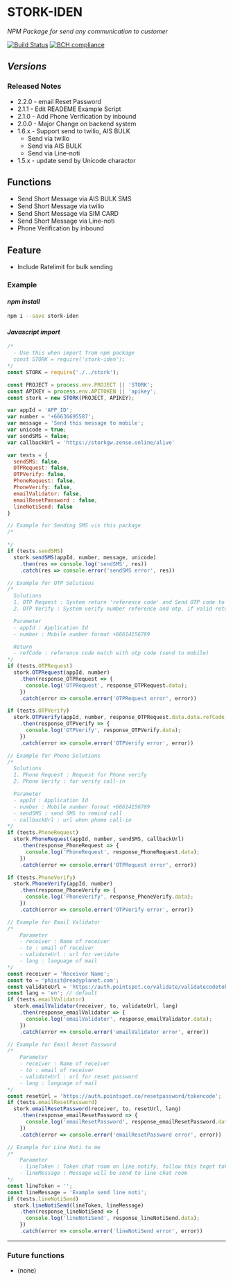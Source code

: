 # STORK-IDEN #

_NPM Package for send any communication to customer_

[![Build Status](https://travis-ci.org/XeNoNZaa/node-datetime-thai.svg?branch=master)](https://travis-ci.org/XeNoNZaa/node-datetime-thai)
[![BCH compliance](https://bettercodehub.com/edge/badge/XeNoNZaa/stork-iden?branch=master)](https://bettercodehub.com/)

## _Versions_ ##

### Released Notes ###

- 2.2.0 - email Reset Password
- 2.1.1 - Edit READEME Example Script
- 2.1.0 - Add Phone Verification by inbound
- 2.0.0 - Major Change on backend system
- 1.6.x - Support send to twilio, AIS BULK
  - Send via twilio
  - Send via AIS BULK
  - Send via Line-noti
- 1.5.x - update send by Unicode charactor

## Functions ##

- Send Short Message via AIS BULK SMS
- Send Short Message via twilio
- Send Short Message via SIM CARD
- Send Short Message via Line-noti
- Phone Verification by inbound

## Feature ##

- Include Ratelimit for bulk sending

### Example ###

#### _*npm install*_ ####

```bash
npm i --save stork-iden
```

#### _*Javascript import*_ ####

```javascript
/*
  - Use this when import from npm package
  const STORK = require('stork-iden');
*/
const STORK = require('./../stork');

const PROJECT = process.env.PROJECT || 'STORK';
const APIKEY = process.env.APITOKEN || 'apikey';
const stork = new STORK(PROJECT, APIKEY);

var appId = 'APP_ID';
var number = '+66636695587';
var message = 'Send this message to mobile';
var unicode = true;
var sendSMS = false;
var callbackUrl = 'https://storkgw.zense.online/alive'

var tests = {
  sendSMS: false,
  OTPRequest: false,
  OTPVerify: false,
  PhoneRequest: false,
  PhoneVerify: false,
  emailValidator: false,
  emailResetPassword : false,
  lineNotiSend: false
}

// Example for Sending SMS vis this package
/*

*/
if (tests.sendSMS)
  stork.sendSMS(appId, number, message, unicode)
    .then(res => console.log('sendSMS', res))
    .catch(res => console.error('sendSMS error', res))

// Example for OTP Solutions
/*
  Solutions
  1. OTP Request : System return 'reference code' and Send OTP code to mobile
  2. OTP Verify : System verify number reference and otp. if valid return 'true', else return 'false'

  Parameter
  - appId : Application Id
  - number : Mobile number format +66614156789

  Return
  - refCode : reference code match with otp code (send to mobile)
*/
if (tests.OTPRequest)
  stork.OTPRequest(appId, number)
    .then(response_OTPRequest => {
      console.log('OTPRequest', response_OTPRequest.data);
    })
    .catch(error => console.error('OTPRequest error', error))

if (tests.OTPVerify)
  stork.OTPVerify(appId, number, response_OTPRequest.data.data.refCode, '')
    .then(response_OTPVerify => {
      console.log('OTPVerify', response_OTPVerify.data);
    })
    .catch(error => console.error('OTPVerify error', error))

// Example for Phone Solutions
/*
  Solutions
  1. Phone Request : Request for Phone verify
  2. Phone Verify : for verify call-in

  Parameter
  - appId : Application Id
  - number : Mobile number format +66614156789
  - sendSMS : send SMS to remind call
  - callbackUrl : url when phome call-in
*/
if (tests.PhoneRequest)
  stork.PhoneRequest(appId, number, sendSMS, callbackUrl)
    .then(response_PhoneRequest => {
      console.log('PhoneRequest', response_PhoneRequest.data);
    })
    .catch(error => console.error('OTPRequest error', error))

if (tests.PhoneVerify)
  stork.PhoneVerify(appId, number)
    .then(response_PhoneVerify => {
      console.log('PhoneVerify', response_PhoneVerify.data);
    })
    .catch(error => console.error('OTPVerify error', error))

// Example for Email Validator
/*
    Parameter
    - receiver : Name of receiver
    - to : email of receiver
    - validateUrl : url for veridate
    - lang : language of mail
*/
const receiver = 'Receiver Name';
const to = 'phisit@readyplanet.com';
const validateUrl = 'https://auth.pointspot.co/validate/validatecodetobeverify';
const lang = 'en'; // default
if (tests.emailValidator)
  stork.emailValidator(receiver, to, validateUrl, lang)
    .then(response_emailValidator => {
      console.log('emailValidator', response_emailValidator.data);
    })
    .catch(error => console.error('emailValidator error', error))

// Example for Email Reset Password
/*
    Parameter
    - receiver : Name of receiver
    - to : email of receiver
    - validateUrl : url for reset password
    - lang : language of mail
*/
const resetUrl = 'https://auth.pointspot.co/resetpassword/tokencode';
if (tests.emailResetPassword)
  stork.emailResetPassword(receiver, to, resetUrl, lang)
    .then(response_emailResetPassword => {
      console.log('emailResetPassword', response_emailResetPassword.data);
    })
    .catch(error => console.error('emailResetPassword error', error))

// Example for Line Noti to me
/*
    Parameter
    - lineToken : Token chat room on line notify, follow this toget token https://notify-bot.line.me/en/
    - lineMessage : Message will be send to line chat room
*/
const lineToken = '';
const lineMessage = 'Example send line noti';
if (tests.lineNotiSend)
  stork.lineNotiSend(lineToken, lineMessage)
    .then(response_lineNotiSend => {
      console.log('lineNotiSend', response_lineNotiSend.data);
    })
    .catch(error => console.error('lineNotiSend error', error))
```

-----

### Future functions ###

- (none)